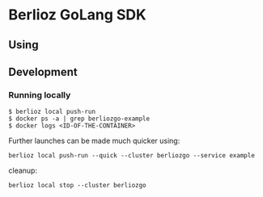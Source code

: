# Berlioz GoLang SDK

## Using

## Development

### Running locally

```
$ berlioz local push-run
$ docker ps -a | grep berliozgo-example
$ docker logs <ID-OF-THE-CONTAINER>
```

Further launches can be made much quicker using:
```
berlioz local push-run --quick --cluster berliozgo --service example
```

cleanup:
```
berlioz local stop --cluster berliozgo
```